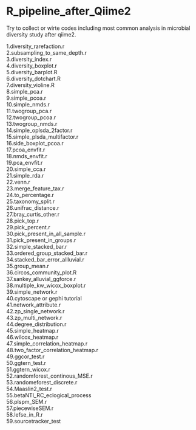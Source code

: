 # R_pipeline_after_Qiime2
Try to collect or wirte codes including most common analysis in microbial diversity study after qiime2.

1.diversity_rarefaction.r<br />
2.subsampling_to_same_depth.r<br />
3.diversity_index.r<br />
4.diversity_boxplot.r<br />
5.diversity_barplot.R<br />
6.diversity_dotchart.R<br />
7.diversity_violine.R<br />
8.simple_pca.r<br />
9.simple_pcoa.r<br />
10.simple_nmds.r<br />
11.twogroup_pca.r<br />
12.twogroup_pcoa.r<br />
13.twogroup_nmds.r<br />
14.simple_oplsda_2factor.r<br />
15.simple_plsda_multifactor.r<br />
16.side_boxplot_pcoa.r<br />
17.pcoa_envfit.r<br />
18.nmds_envfit.r<br />
19.pca_envfit.r<br />
20.simple_cca.r<br />
21.simple_rda.r<br />
22.venn.r<br />
23.merge_feature_tax.r<br />
24.to_percentage.r<br />
25.taxonomy_split.r<br />
26.unifrac_distance.r<br />
27.bray_curtis_other.r<br />
28.pick_top.r<br />
29.pick_percent.r<br />
30.pick_present_in_all_sample.r<br />
31.pick_present_in_groups.r<br />
32.simple_stacked_bar.r<br />
33.ordered_group_stacked_bar.r<br />
34.stacked_bar_error_allluvial.r<br />
35.group_mean.r<br />
36.circos_community_plot.R <br />
37.sankey_alluvial_ggforce.r<br />
38.multiple_kw_wicox_boxplot.r<br />
39.simple_network.r<br />
40.cytoscape  or gephi tutorial<br />
41.network_attribute.r<br />
42.zp_single_network.r<br />
43.zp_multi_network.r<br />
44.degree_distribution.r<br />
45.simple_heatmap.r<br />
46.wilcox_heatmap.r<br />
47.simple_correlation_heatmap.r<br />
48.two_factor_correlation_heatmap.r<br />
49.ggcor_test.r<br />
50.ggtern_test.r<br />
51.ggtern_wicox.r<br />
52.randomforest_continous_MSE.r<br />
53.randomeforest_discrete.r <br />
54.Maaslin2_test.r<br />
55.betaNTI_RC_eclogical_process<br />
56.plspm_SEM.r<br />
57.piecewiseSEM.r<br />
58.lefse_in_R.r<br />
59.sourcetracker_test<br />


